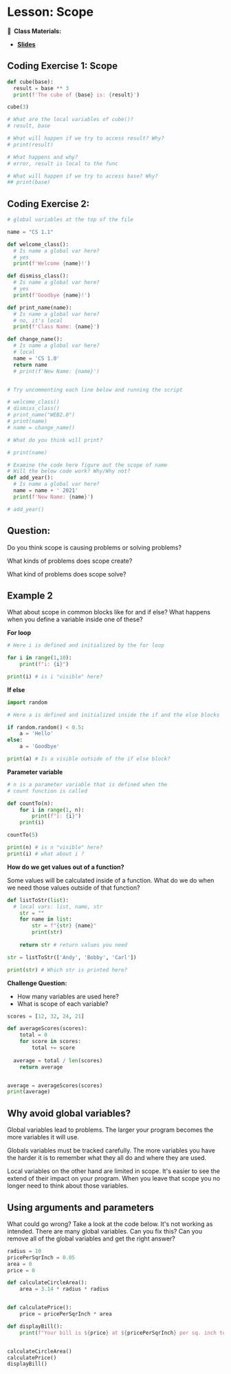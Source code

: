<!-- .slide: data-background="./Images/header.svg" data-background-repeat="none" data-background-size="40% 40%" data-background-position="center 10%" class="header" -->
# Lesson: Scope

<!-- Put a link to the slides so that students can find them -->

**📝 &nbsp;Class Materials:** 
  <!-- Put a link to the slides -->
* [**Slides**](https://docs.google.com/presentation/d/1gkC9pYcR2eW2oTo4bndZmBiRoAIl4Uwv5j4W2SVgZGw/edit#slide=id.p1)

## Coding Exercise 1: Scope

```python
def cube(base):
  result = base ** 3
  print(f'The cube of {base} is: {result}')

cube(3)

# What are the local variables of cube()?
# result, base

# What will happen if we try to access result? Why?
# print(result)

# What happens and why?
# error, result is local to the func

# What will happen if we try to access base? Why?
## print(base)
```

## Coding Exercise 2:

```python
# global variables at the top of the file

name = "CS 1.1"

def welcome_class():
  # Is name a global var here?
  # yes
  print(f'Welcome {name}!')

def dismiss_class():
  # Is name a global var here?
  # yes
  print(f'Goodbye {name}!')

def print_name(name):
  # Is name a global var here? 
  # no, it's local
  print(f'Class Name: {name}')

def change_name():
  # Is name a global var here?
  # local
  name = 'CS 1.0' 
  return name
  # print(f'New Name: {name}')


# Try uncommenting each line below and running the script

# welcome_class()
# dismiss_class()
# print_name("WEB2.0") 
# print(name)
# name = change_name()

# What do you think will print?

# print(name)

# Examine the code here figure out the scope of name
# Will the below code work? Why/Why not?
def add_year(): 
  # Is name a global var here?
  name = name + ' 2021'
  print(f'New Name: {name}')

# add_year()
```

<!-- > -->

## Question: 

Do you think scope is causing problems or solving problems? 

What kinds of problems does scope create? 

What kind of problems does scope solve? 

## Example 2

What about scope in common blocks like for and if else? What happens when you define a variable inside one of these? 

**For loop**

```python 
# Here i is defined and initialized by the for loop

for i in range(1,10):
	print(f"i: {i}")

print(i) # is i "visible" here?  
```

**If else**

```python
import random

# Here a is defined and initialized inside the if and the else blocks

if random.random() < 0.5:
	a = 'Hello'
else:
	a = 'Goodbye'

print(a) # Is a visible outside of the if else block?
```

**Parameter variable**

```python
# n is a parameter variable that is defined when the 
# count function is called

def countTo(n):
	for i in range(1, n):
		print(f"i: {i}")
	print(i)

countTo(5)

print(n) # is n "visible" here?
print(i) # what about i ?
```

**How do we get values out of a function?**

Some values will be calculated inside of a function. What do we do when we need those values outside of that function? 

```python
def listToStr(list):
  # local vars: list, name, str
	str = "" 
	for name in list: 
		str = f"{str} {name}"
		print(str)
	
	return str # return values you need

str = listToStr(['Andy', 'Bobby', 'Carl'])

print(str) # Which str is printed here? 
```

**Challenge Question:**

- How many variables are used here? 
- What is scope of each variable? 

```python
scores = [12, 32, 24, 21]

def averageScores(scores):
	total = 0
	for score in scores:
		total += score
	
  average = total / len(scores)
	return average


average = averageScores(scores)
print(average)
```

## Why avoid global variables? 

Global variables lead to problems. The larger your program becomes the more variables it will use. 

Globals variables must be tracked carefully. The more variables you have the harder it is to remember what they all do and where they are used. 

Local variables on the other hand are limited in scope. It's easier to see the extend of their impact on your program. When you leave that scope you no longer need to think about those variables. 

## Using arguments and parameters

What could go wrong? Take a look at the code below. It's not working as intended. There are many global variables. Can you fix this? Can you remove all of the global variables and get the right answer? 

```python
radius = 10
pricePerSqrInch = 0.05
area = 0
price = 0

def calculateCircleArea():
	area = 3.14 * radius * radius


def calculatePrice():
	price = pricePerSqrInch * area

def displayBill():
	print(f"Your bill is ${price} at ${pricePerSqrInch} per sq. inch toal area {area}")


calculateCircleArea()
calculatePrice()
displayBill()
```
